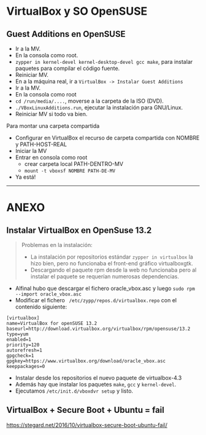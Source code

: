 
# VirtualBox y SO OpenSUSE

## Guest Additions en OpenSUSE

* Ir a la MV.
* En la consola como root.
* `zypper in kernel-devel kernel-desktop-devel gcc make`, para instalar paquetes para compilar el código fuente.
* Reiniciar MV.
* En a la máquina real, ir a `VirtualBox -> Instalar Guest Additions`
* Ir a la MV.
* En la consola como root
* `cd /run/media/....`, moverse a la carpeta de la ISO (DVD).
* `./VBoxLinuxAdditions.run`, ejecutar la instalación para GNU/Linux.
* Reiniciar MV si todo va bien.

Para montar una carpeta compartida
* Configurar en VirtualBox el recurso de carpeta compartida con NOMBRE y PATH-HOST-REAL
* Iniciar la MV
* Entrar en consola como root
    * crear carpeta local PATH-DENTRO-MV
    * `mount -t vboxsf NOMBRE PATH-DE-MV`
* Ya está!

---
# ANEXO

## Instalar VirtualBox en OpenSuse 13.2

> Problemas en la instalación:
>
> * La instalación por repositorios estándar `zypper in virtualbox` la hizo bien,
pero no funcionaba el front-end gráfico virtualboxgtk.
> * Descargando el paquete rpm desde la web no funcionaba pero al instalar el
paquete se requerían numerosas dependencias.

* Alfinal hubo que descargar el fichero oracle_vbox.asc y luego `sudo rpm --import oracle_vbox.asc`
* Modificar el fichero ` /etc/zypp/repos.d/virtualbox.repo` con el contenido siguiente:

```
[virtualbox]
name=VirtualBox for openSUSE 13.2
baseurl=http://download.virtualbox.org/virtualbox/rpm/opensuse/13.2
type=yum
enabled=1
priority=120
autorefresh=1
gpgcheck=1
gpgkey=https://www.virtualbox.org/download/oracle_vbox.asc
keeppackages=0
```
* Instalar desde los repositorios el nuevo paquete de virtualbox-4.3
* Además hay que instalar los paquetes `make`, `gcc` y `kernel-devel`.
* Ejecutamos `/etc/init.d/vboxdvr setup` y listo.

## VirtualBox + Secure Boot + Ubuntu = fail

https://stegard.net/2016/10/virtualbox-secure-boot-ubuntu-fail/
